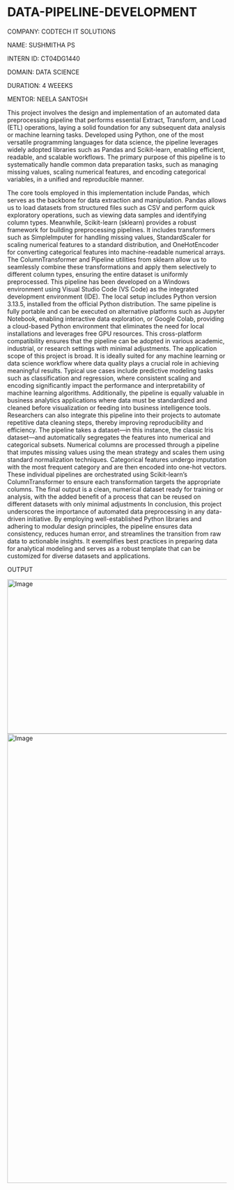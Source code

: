 # DATA-PIPELINE-DEVELOPMENT

COMPANY: CODTECH IT SOLUTIONS

NAME: SUSHMITHA PS

INTERN ID: CT04DG1440

DOMAIN: DATA SCIENCE

DURATION: 4 WEEEKS
 
MENTOR: NEELA SANTOSH

This project involves the design and implementation of an automated data preprocessing pipeline that performs essential Extract, Transform, and Load (ETL) operations, laying a solid foundation for any subsequent data analysis or machine learning tasks. Developed using Python, one of the most versatile programming languages for data science, the pipeline leverages widely adopted libraries such as Pandas and Scikit-learn, enabling efficient, readable, and scalable workflows. The primary purpose of this pipeline is to systematically handle common data preparation tasks, such as managing missing values, scaling numerical features, and encoding categorical variables, in a unified and reproducible manner.

The core tools employed in this implementation include Pandas, which serves as the backbone for data extraction and manipulation. Pandas allows us to load datasets from structured files such as CSV and perform quick exploratory operations, such as viewing data samples and identifying column types. Meanwhile, Scikit-learn (sklearn) provides a robust framework for building preprocessing pipelines. It includes transformers such as SimpleImputer for handling missing values, StandardScaler for scaling numerical features to a standard distribution, and OneHotEncoder for converting categorical features into machine-readable numerical arrays. The ColumnTransformer and Pipeline utilities from sklearn allow us to seamlessly combine these transformations and apply them selectively to different column types, ensuring the entire dataset is uniformly preprocessed.
This pipeline has been developed on a Windows environment using Visual Studio Code (VS Code) as the integrated development environment (IDE). The local setup includes Python version 3.13.5, installed from the official Python distribution. The same pipeline is fully portable and can be executed on alternative platforms such as Jupyter Notebook, enabling interactive data exploration, or Google Colab, providing a cloud-based Python environment that eliminates the need for local installations and leverages free GPU resources. This cross-platform compatibility ensures that the pipeline can be adopted in various academic, industrial, or research settings with minimal adjustments.
The application scope of this project is broad. It is ideally suited for any machine learning or data science workflow where data quality plays a crucial role in achieving meaningful results. Typical use cases include predictive modeling tasks such as classification and regression, where consistent scaling and encoding significantly impact the performance and interpretability of machine learning algorithms. Additionally, the pipeline is equally valuable in business analytics applications where data must be standardized and cleaned before visualization or feeding into business intelligence tools. Researchers can also integrate this pipeline into their projects to automate repetitive data cleaning steps, thereby improving reproducibility and efficiency.
The pipeline takes a dataset—in this instance, the classic Iris dataset—and automatically segregates the features into numerical and categorical subsets. Numerical columns are processed through a pipeline that imputes missing values using the mean strategy and scales them using standard normalization techniques. Categorical features undergo imputation with the most frequent category and are then encoded into one-hot vectors. These individual pipelines are orchestrated using Scikit-learn’s ColumnTransformer to ensure each transformation targets the appropriate columns. The final output is a clean, numerical dataset ready for training or analysis, with the added benefit of a process that can be reused on different datasets with only minimal adjustments
In conclusion, this project underscores the importance of automated data preprocessing in any data-driven initiative. By employing well-established Python libraries and adhering to modular design principles, the pipeline ensures data consistency, reduces human error, and streamlines the transition from raw data to actionable insights. It exemplifies best practices in preparing data for analytical modeling and serves as a robust template that can be customized for diverse datasets and applications.

OUTPUT

<img width="1544" height="354" alt="Image" src="https://github.com/user-attachments/assets/816bb3ce-2e5e-499f-9166-b3deb1a760d6" />

<img width="1527" height="1031" alt="Image" src="https://github.com/user-attachments/assets/b2fb9cf2-bac8-4b78-b823-01ae86ad9024" />



